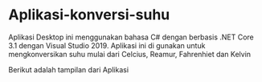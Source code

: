 # Aplikasi-konversi-suhu
Aplikasi Desktop ini menggunakan bahasa C# dengan berbasis .NET Core 3.1 dengan Visual Studio 2019. Aplikasi ini di gunakan untuk mengkonversikan suhu mulai dari Celcius, Reamur, Fahrenhiet dan Kelvin

Berikut adalah tampilan dari Aplikasi
